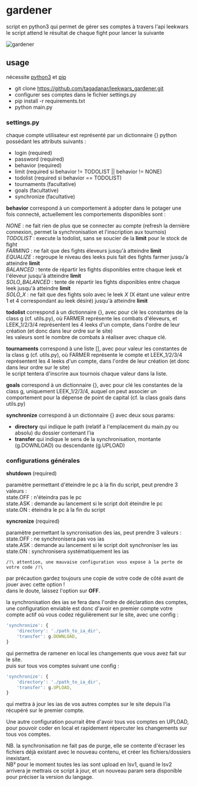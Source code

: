 # gardener
script en python3 qui permet de gérer ses comptes à travers l'api leekwars  
le script attend le résultat de chaque fight pour lancer la suivante

![gardener](https://i.imgur.com/L6sgsHJ.png)

## usage

nécessite [python3](https://www.python.org/downloads/) et [pip](https://pypi.org/project/pip/)

- git clone https://github.com/tagadanar/leekwars_gardener.git
- configurer ses comptes dans le fichier settings.py
- pip install -r requirements.txt
- python main.py

### settings.py
chaque compte utilisateur est représenté par un dictionnaire {} python possédant les attributs suivants :

- login (required)
- password (required)
- behavior (required)
- limit (required si behavior != TODOLIST || behavior != NONE)
- todolist (required si behavior == TODOLIST)
- tournaments (facultative)
- goals (facultative)
- synchronize (facultative)

**behavior** correspond à un comportement à adopter dans le potager une fois connecté, actuellement les comportements disponibles sont :

_NONE_ : ne fait rien de plus que se connecter au compte (refresh la dernière connexion, permet la synchronisation et l'inscription aux tournois)  
_TODOLIST_ : execute la todolist, sans se soucier de la **limit** pour le stock de fight  
_FARMING_ : ne fait que des fights éleveurs jusqu'à atteindre **limit**  
_EQUALIZE_ : regroupe le niveau des leeks puis fait des fights farmer jusqu'à atteindre **limit**  
_BALANCED_ : tente de répartir les fights disponibles entre chaque leek et l'éleveur jusqu'à atteindre **limit**  
_SOLO\_BALANCED_ : tente de répartir les fights disponibles entre chaque leek jusqu'à atteindre **limit**  
_SOLO\_X_ : ne fait que des fights solo avec le leek *X* (X étant une valeur entre 1 et 4 correspondant au leek désiré) jusqu'à atteindre **limit**   

**todolist** correspond à un dictionnaire {}, avec pour clé les constantes de la class g (cf. utils.py), où FARMER représente les combats d'éleveurs, et LEEK\_1/2/3/4 représentent les 4 leeks d'un compte, dans l'ordre de leur création (et donc dans leur ordre sur le site)  
les valeurs sont le nombre de combats à réaliser avec chaque clé.

**tournaments** correspond à une liste [], avec pour valeur les constantes de la class g (cf. utils.py), où FARMER représente le compte et LEEK\_1/2/3/4 représentent les 4 leeks d'un compte, dans l'ordre de leur création (et donc dans leur ordre sur le site)  
le script tentera d'inscrire aux tournois chaque valeur dans la liste.

**goals** correspond à un dictionnaire {}, avec pour clé les constantes de la class g, uniquement LEEK\_1/2/3/4, auquel on peut associer un comportement pour la dépense de point de capital (cf. la class goals dans utils.py)

**synchronize** correspond à un dictionnaire {} avec deux sous params:  
- **directory** qui indique le path (relatif à l'emplacement du main.py ou absolu) du dossier contenant l'ia
- **transfer** qui indique le sens de la synchronisation, montante (g.DOWNLOAD) ou descendante (g.UPLOAD)

### configurations générales

**shutdown** (required)

paramètre permettant d'éteindre le pc à la fin du script, peut prendre 3 valeurs :  
state.OFF : n'éteindra pas le pc  
state.ASK : demande au lancement si le script doit éteindre le pc  
state.ON : éteindra le pc à la fin du script

**syncronize** (required)

paramètre permettant la syncronisation des ias, peut prendre 3 valeurs :  
state.OFF : ne synchronisera pas vos ias  
state.ASK : demande au lancement si le script doit synchroniser les ias  
state.ON : synchronisera systématiquement les ias

```
/!\ attention, une mauvaise configuration vous expose à la perte de votre code /!\  
```

par précaution gardez toujours une copie de votre code de côté avant de jouer avec cette option !  
dans le doute, laissez l'option sur **OFF**.

la synchronisation des ias se fera dans l'ordre de déclaration des comptes, une configuration enviable est donc d'avoir en premier compte votre compte actif où vous codez régulièrement sur le site, avec une config :

```js
'synchronize': {
    'directory': './path_to_ia_dir',
    'transfer': g.DOWNLOAD,
}
```
qui permettra de ramener en local les changements que vous avez fait sur le site.  
puis sur tous vos comptes suivant une config :

```js
'synchronize': {
    'directory': './path_to_ia_dir',
    'transfer': g.UPLOAD,
}
```
qui mettra à jour les ias de vos autres comptes sur le site depuis l'ia récupéré sur le premier compte.

Une autre configuration pourrait être d'avoir tous vos comptes en UPLOAD, pour pouvoir coder en local et rapidement répercuter les changements sur tous vos comptes.

NB. la synchronisation ne fait pas de purge, elle se contente d'écraser les fichiers déjà existant avec le nouveau contenu, et créer les fichiers/dossiers inexistant.  
NB² pour le moment toutes les ias sont upload en lsv1, quand le lsv2 arrivera je mettrais ce script à jour, et un nouveau param sera disponible pour préciser la version du langage.